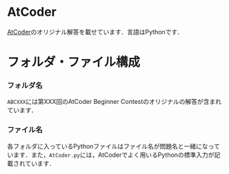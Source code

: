 # AtCoder
[AtCoder](https://atcoder.jp/?lang=ja)のオリジナル解答を載せています．言語はPythonです．

# フォルダ・ファイル構成

### フォルダ名
`ABCXXX`には第XXX回のAtCoder Beginner Contestのオリジナルの解答が含まれています．

### ファイル名
各フォルダに入っているPythonファイルはファイル名が問題名と一緒になっています．また，`AtCoder.py`には，AtCoderでよく用いるPythonの標準入力が記載されています．
